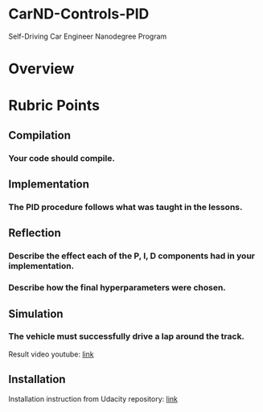 # CarND-Controls-PID
Self-Driving Car Engineer Nanodegree Program

# Overview

# Rubric Points

## Compilation

### Your code should compile.


## Implementation

### The PID procedure follows what was taught in the lessons.


## Reflection

### Describe the effect each of the P, I, D components had in your implementation.


### Describe how the final hyperparameters were chosen.

## Simulation

### The vehicle must successfully drive a lap around the track.
Result video youtube: [link](https://youtu.be/O9IUDq2UJTE)


## Installation
Installation instruction from Udacity repository: [link](https://github.com/udacity/CarND-PID-Control-Project/blob/master/README.md)

